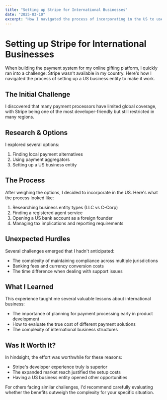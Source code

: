 ```yaml
---
title: "Setting up Stripe for International Businesses"
date: "2025-03-10"
excerpt: "How I navigated the process of incorporating in the US to use Stripe globally."
---
```


# Setting up Stripe for International Businesses

When building the payment system for my online gifting platform, I quickly ran into a challenge: Stripe wasn't available in my country. Here's how I navigated the process of setting up a US business entity to make it work.

## The Initial Challenge

I discovered that many payment processors have limited global coverage, with Stripe being one of the most developer-friendly but still restricted in many regions.

## Research & Options

I explored several options:

1. Finding local payment alternatives
2. Using payment aggregators
3. Setting up a US business entity

## The Process

After weighing the options, I decided to incorporate in the US. Here's what the process looked like:

1. Researching business entity types (LLC vs C-Corp)
2. Finding a registered agent service
3. Opening a US bank account as a foreign founder
4. Managing tax implications and reporting requirements

## Unexpected Hurdles

Several challenges emerged that I hadn't anticipated:

- The complexity of maintaining compliance across multiple jurisdictions
- Banking fees and currency conversion costs
- The time difference when dealing with support issues

## What I Learned

This experience taught me several valuable lessons about international business:

- The importance of planning for payment processing early in product development
- How to evaluate the true cost of different payment solutions
- The complexity of international business structures

## Was It Worth It?

In hindsight, the effort was worthwhile for these reasons:

- Stripe's developer experience truly is superior
- The expanded market reach justified the setup costs
- Having a US business entity opened other opportunities

For others facing similar challenges, I'd recommend carefully evaluating whether the benefits outweigh the complexity for your specific situation.
